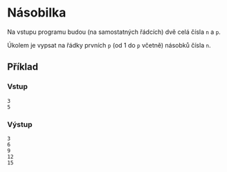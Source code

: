 # Násobilka

Na vstupu programu budou (na samostatných řádcích) dvě celá čísla `n` a `p`.

Úkolem je vypsat na řádky prvních `p` (od 1 do `p` včetně) násobků čísla `n`.

## Příklad

### Vstup

```
3
5
```

### Výstup

```
3
6
9
12
15
```
